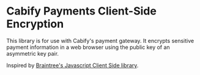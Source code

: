 # Cabify Payments Client-Side Encryption

This library is for use with Cabify's payment gateway. It encrypts sensitive payment information in a web browser using the public key of an asymmetric key pair.

Inspired by [Braintree's Javascript Client Side library](https://github.com/braintree/braintree_client_side_encryption).

